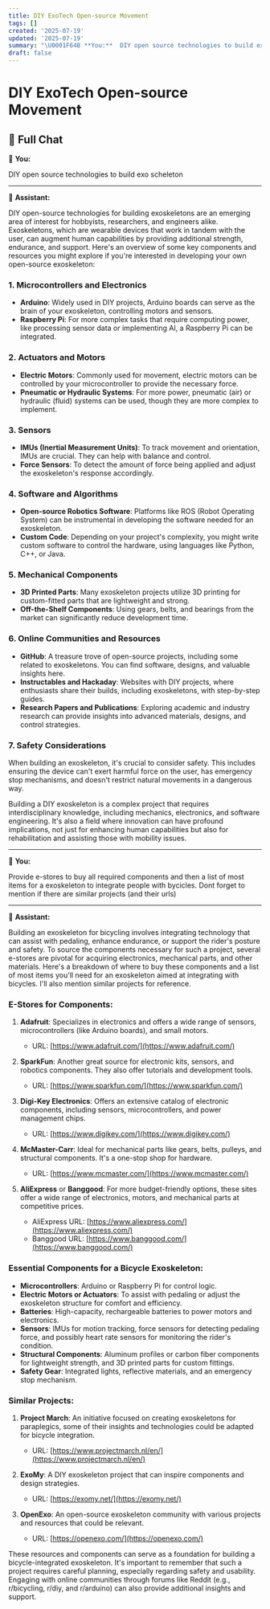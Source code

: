 ```yaml
---
title: DIY ExoTech Open-source Movement
tags: []
created: '2025-07-19'
updated: '2025-07-19'
summary: "\U0001F64B **You:**  DIY open source technologies to build exo scheleton"
draft: false
---
```


# DIY ExoTech Open-source Movement

## 🧠 Full Chat

🙋 **You:**

DIY open source technologies to build exo scheleton

---

🤖 **Assistant:**

DIY open-source technologies for building exoskeletons are an emerging area of interest for hobbyists, researchers, and engineers alike. Exoskeletons, which are wearable devices that work in tandem with the user, can augment human capabilities by providing additional strength, endurance, and support. Here's an overview of some key components and resources you might explore if you're interested in developing your own open-source exoskeleton:

### 1. Microcontrollers and Electronics
- **Arduino**: Widely used in DIY projects, Arduino boards can serve as the brain of your exoskeleton, controlling motors and sensors.
- **Raspberry Pi**: For more complex tasks that require computing power, like processing sensor data or implementing AI, a Raspberry Pi can be integrated.

### 2. Actuators and Motors
- **Electric Motors**: Commonly used for movement, electric motors can be controlled by your microcontroller to provide the necessary force.
- **Pneumatic or Hydraulic Systems**: For more power, pneumatic (air) or hydraulic (fluid) systems can be used, though they are more complex to implement.

### 3. Sensors
- **IMUs (Inertial Measurement Units)**: To track movement and orientation, IMUs are crucial. They can help with balance and control.
- **Force Sensors**: To detect the amount of force being applied and adjust the exoskeleton's response accordingly.

### 4. Software and Algorithms
- **Open-source Robotics Software**: Platforms like ROS (Robot Operating System) can be instrumental in developing the software needed for an exoskeleton.
- **Custom Code**: Depending on your project's complexity, you might write custom software to control the hardware, using languages like Python, C++, or Java.

### 5. Mechanical Components
- **3D Printed Parts**: Many exoskeleton projects utilize 3D printing for custom-fitted parts that are lightweight and strong.
- **Off-the-Shelf Components**: Using gears, belts, and bearings from the market can significantly reduce development time.

### 6. Online Communities and Resources
- **GitHub**: A treasure trove of open-source projects, including some related to exoskeletons. You can find software, designs, and valuable insights here.
- **Instructables and Hackaday**: Websites with DIY projects, where enthusiasts share their builds, including exoskeletons, with step-by-step guides.
- **Research Papers and Publications**: Exploring academic and industry research can provide insights into advanced materials, designs, and control strategies.

### 7. Safety Considerations
When building an exoskeleton, it's crucial to consider safety. This includes ensuring the device can't exert harmful force on the user, has emergency stop mechanisms, and doesn't restrict natural movements in a dangerous way.

Building a DIY exoskeleton is a complex project that requires interdisciplinary knowledge, including mechanics, electronics, and software engineering. It's also a field where innovation can have profound implications, not just for enhancing human capabilities but also for rehabilitation and assisting those with mobility issues.

---

🙋 **You:**

Provide e-stores to buy all required components and then a list of most items for a exoskeleton to integrate people with bycicles. Dont forget to mention if there are similar projects (and their urls)

---

🤖 **Assistant:**

Building an exoskeleton for bicycling involves integrating technology that can assist with pedaling, enhance endurance, or support the rider's posture and safety. To source the components necessary for such a project, several e-stores are pivotal for acquiring electronics, mechanical parts, and other materials. Here's a breakdown of where to buy these components and a list of most items you'll need for an exoskeleton aimed at integrating with bicycles. I'll also mention similar projects for reference.

### E-Stores for Components:
1. **Adafruit**: Specializes in electronics and offers a wide range of sensors, microcontrollers (like Arduino boards), and small motors.
   - URL: [https://www.adafruit.com/](https://www.adafruit.com/)

2. **SparkFun**: Another great source for electronic kits, sensors, and robotics components. They also offer tutorials and development tools.
   - URL: [https://www.sparkfun.com/](https://www.sparkfun.com/)

3. **Digi-Key Electronics**: Offers an extensive catalog of electronic components, including sensors, microcontrollers, and power management chips.
   - URL: [https://www.digikey.com/](https://www.digikey.com/)

4. **McMaster-Carr**: Ideal for mechanical parts like gears, belts, pulleys, and structural components. It's a one-stop shop for hardware.
   - URL: [https://www.mcmaster.com/](https://www.mcmaster.com/)

5. **AliExpress** or **Banggood**: For more budget-friendly options, these sites offer a wide range of electronics, motors, and mechanical parts at competitive prices.
   - AliExpress URL: [https://www.aliexpress.com/](https://www.aliexpress.com/)
   - Banggood URL: [https://www.banggood.com/](https://www.banggood.com/)

### Essential Components for a Bicycle Exoskeleton:
- **Microcontrollers**: Arduino or Raspberry Pi for control logic.
- **Electric Motors or Actuators**: To assist with pedaling or adjust the exoskeleton structure for comfort and efficiency.
- **Batteries**: High-capacity, rechargeable batteries to power motors and electronics.
- **Sensors**: IMUs for motion tracking, force sensors for detecting pedaling force, and possibly heart rate sensors for monitoring the rider's condition.
- **Structural Components**: Aluminum profiles or carbon fiber components for lightweight strength, and 3D printed parts for custom fittings.
- **Safety Gear**: Integrated lights, reflective materials, and an emergency stop mechanism.

### Similar Projects:
1. **Project March**: An initiative focused on creating exoskeletons for paraplegics, some of their insights and technologies could be adapted for bicycle integration.
   - URL: [https://www.projectmarch.nl/en/](https://www.projectmarch.nl/en/)

2. **ExoMy**: A DIY exoskeleton project that can inspire components and design strategies.
   - URL: [https://exomy.net/](https://exomy.net/)

3. **OpenExo**: An open-source exoskeleton community with various projects and resources that could be relevant.
   - URL: [https://openexo.com/](https://openexo.com/)

These resources and components can serve as a foundation for building a bicycle-integrated exoskeleton. It's important to remember that such a project requires careful planning, especially regarding safety and usability. Engaging with online communities through forums like Reddit (e.g., r/bicycling, r/diy, and r/arduino) can also provide additional insights and support.